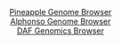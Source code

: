 <div id="Pineapple_Genome_Browser" align="center">
  <a href="https://igv.org/app/?sessionURL=blob:zZRtb9xEEMe_y75AIPlhn9c.6YSOUAiigNT0CEpVnWa94zsL22vsvbs2Ub47kzYF8a4oEkTyC3t2dvyf_c1_79gJ56WLI1sxWQhTCMEythzi.QqGqcefYcCFrVroF8zYjC3OODbIVneshSXB9tVL2nlIaVpWZdmlKR9g3MdiUTlM.RKP6YCUl8sCBriNI5yXoolDeRH7HnycIcV5Kb.Z4RTLbn_Kz.hhmgqSogpTBkhQQj8d4rjEcsJxvztT.d2n0G6PYxxwNxz71H3QsyN5JDkULXz9W74ZbvNNv49zlw7DenN9pfPLnzYX.dXlRhr7xceEixkDjqmDfr358YfNr.rF9uZ7e3Gz_eXyemuvS8ml5kbW5T8bKhdVUjea_vjHEZf0WO1bSLj.tOU158IoffO49uLd1M24rC3XFeePwatuP2K4RAgEYn2If1V6WIB0nHEdUCjfCC04N02lBNTBcI_eUCGNlW9d7RuwFVIj4EJtVcCgaFWo4DQAEe3GgO.eMSx6umcCzHLzVGBtUxvvdQtNW_MgrQ6.MtJZ7ZR03kKreR0kNrKSvILKchmcaRvjpAhcELD7jPWxOZLzWHOY3UrwTHGbGWnzh1dRZZzXhHWOHVu9eZuxNEPzO6W_uWPp_UT.ZMtDlw9WzVicSSpb5TXnTtS1NNqRgFrcZ3fsOPf_2Ux8t31VOy43Utpd2_WJ7pKwW8ZpKWAci1PTFvvbZzIETjx5CJTgBN0YFA0GI7RFbsmeXgnvhEXlGh1q9N64NlipbAgGLXhUla08Vo7A0SF9cAgR.pyz.z98_jm6iuSfi7mdejLXRtP1qx1AcITM13XwoQ0E2WpeBQMVl9wAha0H22KtjLZCWmxdo2piTpT.HdM2zgMkyqcIfT76.wRzB2OiwKlbOt_1XXp_Tfjjma2EpOHLWBP7SL5n895_yTOeCcO_.vs6UPdv7_8E">Pineapple Genome Browser</a>
</div>
<div id="Alphonso_Genome_Browser" align="center">
  <a href="https://igv.org/app/?sessionURL=blob:zVNbb9s2FP4vfBg2QBdSFCnJgFE4bmKnTVu3rmvPRWFQIiVxkUSFpORckP8.uk039KFAhw3F3shzDg_PdzkPYBTaSNWBCYgCRAKEgAdMrY5r1vaNeM1aYcCkZI0RHtCiFFp0hQCTB1AyY9nm3ZV7WVvbm0kYStv7LesqFRjss943arC1cHV.FLCW3auOHU1QqDacq6ZhudLMKm3CM81GFcpq9I8iZ30fuFFwQELOLAtZ09eqMyrsRVcdjq794WvoUIlOteLQDo2Vn.c5uPHcyDwo2bOdP2vv_VlTKS1t3U5n23XsL1_N5v56OYsI_eVLwVwLLjorWTOdvbycfcDnm_2CzvebN8vthm7DCEYxJFEWfgsoNDh0aGL3480gjH3q9pxZMf365D2EiOB4_5Q7v.2lFmZKYZxC.BRcy6oTfCkYd0JMa_VXp1OC2UGLKRcI5wWKEYSkSDFiGScwFzlxjWKR5mWS5QWjqXBAWMIzirng2GUR5knMmFNUdlzcfl.s_0AdRqvtoljxtbLDbvfH4vKmkG9vx1Zvr4fx9xUR18mqGl9s1h.W8_qtOO9fWHi7wEzXe7WrhpNiEjx6oFHF4BwHilonEwQ9DKlHIuqfjij1IMwcHK0kmHz85AGrWXHtyj8.AHvXO18Cc5LjZFEPKO04BRM_gzBBWRaROIlhlqFH7wEMuvlpxr3YvMsSGM2iiB5K2Vi3Q_xgut4ErOuCsSiD6v5_4tYEkX_rVoxgSiJCBCoEJyimAlJnyxyjPEFU4KSIeSbynCQlpxGmnBNBWS5wStNcpIkTzpH0eY2dQj_C3U_x9_bMrJKzao8v9nRxc5ba5PmdMfKVvdovx9WF7VaXQ1IviqvhZTrsyn4xa_KbJa6iN02x3tfrwObSDfrPYJVKt8y6ehdx1yeLj0xL1lkXGKWRuWykvds6BtQRTFDk.PdAoRrlrA90lf8KPeghAn_7eyPw46fHPwE-">Alphonso Genome Browser</a>
</div>


<div id="DAF_Genomics_Browser" align="center">
  <a href="https://ink-blot.github.io/?sessionURL=blob:rVVrr6O6AfwvSNtPJ.cY8z7SUQWBBEggJIQk5Opq5YBJILyCeQRW.9.vd3u2VVW1vVIrAQJ78IxH1sw3pscNSauSeWfgKyu8sizzwpBbNfioqHPsogIT5j1BOcEvTIMT3OAywsz7NyZBpEXBbk3_vLVtTd7f3mKUzK64rIo0Iq.Ee0X1jFRde8MUOoOvqEBTVaKBvEZVQcEtekN5fatKUr2hKMKEzMBbjcvr1wHRx6.5rz.XxF.LLm_Tn6xfqQgqLH5NEFWbljF._hchf4ZZzYqHXnpDjuTdSrGcxFGRMDxDydbmyelwEMyrn1Xb0GdrFkXxPV7abMBux2Ld9cpT7KialPn.wuRV1FHPmOjWsO8s_yJB.QXy_OzzlRNEKrqpUub9t99fmLZB0Z3Cf_vGtGNNnWUIfnQ_TX5hqibGDfM.UwCQWEWBAi_xQFHY7y_fmK7J_8_WL4KdIgGoQii.XlBB.ZM0_.k0JfrXyT_j._.ugt7pXxtMaorCs6gqW1y2szilAyRt6cn9SMs8LfFfTjO1mGY.jrombcfZvrrj8sPaVvaFs.szzLsTPGSGGiG9WAzrk9vHp111Pi6meA5G6x4Nu611U71Of8A1OO1TPqT4vXi1r_K67tXGqb3HkG9UkmuxePTanZpq47YghhLVw74ftQWB1W4e.BAvgmJr9iDXotow9.M1685j81Sv6fULXPyHS9YMVUW6Hg3udIfOZAFH3z4d33KeGbXV21Xi6upj5XlckWCe5kPcwofGQifq53vDvoekVG35suW3cNRuPTqKQBeItkXaU1rV8hSoRDI9iTIZBQi.QM3VgXau.raarAAOSyVerPlkZJf8phhavgG3k7TXw0SWR3Le61MGm8NqV.bn6RDyJr4lUsZfB3cRcGF5x4NCV1SA6.elgG6Vi9yEUCpbC_vB4W3B8Eq93J43FGX5i_PlqAjhweF2nZu0q2oUgLqq45H6oNX0ty2QRVeKT3JxdZZLc3KVcrO8avpm6Sayi_uW4uDpfOxZCm7oPYaLrDPNTfeMuLljmdsyfzyP8dpim6y4KLy54s1iu.xZXBsoEySnO4J7rnHmpp4biSrMC..gC7y4UHRI2KynSyZN.cTSZc5lfd1o4GBnTub0pnGabFu64Vvm7EUP.Z6hbCwgwumBfKLum6SYBEeyNpq93AT34Oga3GpHDrZtKDq3s3rbnuYoiDcw5dfhc68LANHNTFr2mNTaq.ulA1lJdfLQMI.8X10e5aSnnhZslETX8ueSH9UgU7fTuVRWLk4fILJG05ZJqTSLJeDYJQirixFo6lbYiU07Py3scJfN6YZ8TWkXdqE9n8ptWA.XBjyMBzmdsWNN0.px0wt.LT0163YNQj4D5H7xeUtprsAXcGFguRsFzmsu_VayfIfjKu0yN6yUiqdrY3Lt2x7uL4_w6Kyxk.T1gQ_Tc28bk.vt3IupBuG9OAqjaVC4hW4055RDd7KAhrmbEtwjnq1Xj5htQnF8rL2sJVVzMvi16649hxwydwPaY7SL3RWpx1qsdzqQqyhhdVKeCWcbG.iuTknGF4OUcOPC0yxN1xf6UrdbGy_Xw6AcJZUvmoLLfpweJ_X7nZjrJQelB_0mrWJEifGozfJg0FOlYbHz9o0hg9MS6XIjbPb5YSN5znE6D184_TNx1Pxa0cS5FR_q0ednpqPOZ76pQkH8BOioxR8QQB6ILL8HoiDz8PwrrtJriWMTI5rz5ONWkfZzwnjWKU29D56DAHyOzRsc0_BLUf6h.pYK7YO3OEnuOZQ2TmCtqam_WOjrP0cvHSDcj9GB8LQ9acH8nemHBNR2Df6I2ASyAHIKhBESeTYWL4ko0cZB4KKwWLzgOEGszNESSmI2wTxtJE6gwR3JMEYsoJ3wb8siqZoCtXTqb5.fVYdySl7QPf2j67jvv3__Aw--">DAF Genomics Browser</a>
</div>
